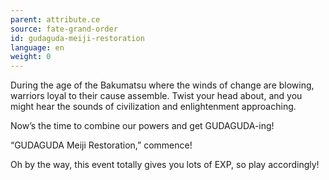 ```yaml
---
parent: attribute.ce
source: fate-grand-order
id: gudaguda-meiji-restoration
language: en
weight: 0
---
```


During the age of the Bakumatsu where the winds of change are blowing, warriors loyal to their cause assemble.
Twist your head about, and you might hear the sounds of civilization and enlightenment approaching.

Now’s the time to combine our powers and get GUDAGUDA-ing!

“GUDAGUDA Meiji Restoration,” commence!

Oh by the way, this event totally gives you lots of EXP, so play accordingly!
